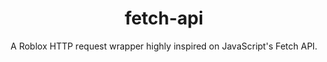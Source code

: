 <div align="center"><h1>fetch-api</h1></div>
<div align="center">A Roblox HTTP request wrapper highly inspired on JavaScript's Fetch API.</div>